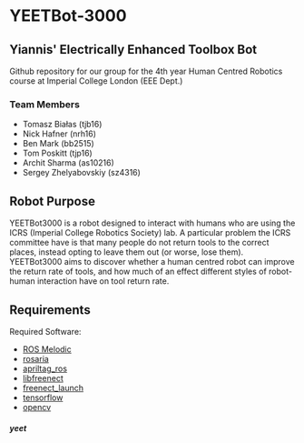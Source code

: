 # YEETBot-3000
## Yiannis' Electrically Enhanced Toolbox Bot

Github repository for our group for the 4th year Human Centred Robotics course at Imperial College London (EEE Dept.)

### Team Members
- Tomasz Białas (tjb16)
- Nick Hafner (nrh16)
- Ben Mark (bb2515)
- Tom Poskitt (tjp16)
- Archit Sharma (as10216)
- Sergey Zhelyabovskiy (sz4316)

## Robot Purpose

YEETBot3000 is a robot designed to interact with humans who are using the ICRS (Imperial College Robotics Society) lab. A particular problem the ICRS committee have is that many people do not return tools to the correct places, instead opting to leave them out (or worse, lose them). YEETBot3000 aims to discover whether a human centred robot can improve the return rate of tools, and how much of an effect different styles of robot-human interaction have on tool return rate.

## Requirements

Required Software:
 - [ROS Melodic](http://wiki.ros.org/melodic)
 - [rosaria](http://wiki.ros.org/ROSARIA/Tutorials/How%20to%20use%20ROSARIA)
 - [apriltag_ros](http://wiki.ros.org/apriltag_ros)
 - [libfreenect](https://openkinect.org/wiki/Main_Page)
 - [freenect_launch](http://wiki.ros.org/freenect_launch)
 - [tensorflow](https://www.tensorflow.org/)
 - [opencv](https://opencv.org/)

##### yeet
